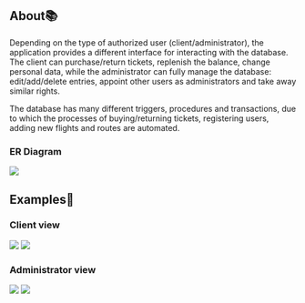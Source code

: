 ## About:books:
Depending on the type of authorized user (client/administrator), the application provides a different interface for interacting with the database. 
The client can purchase/return tickets, replenish the balance, change personal data, while the administrator can fully manage the database: 
edit/add/delete entries, appoint other users as administrators and take away similar rights.

The database has many different triggers, procedures and transactions, due to which the processes of buying/returning tickets, registering users, 
adding new flights and routes are automated.

### ER Diagram
<img src="https://user-images.githubusercontent.com/78639838/177050151-23e24622-7214-44f5-b5e0-80e90799213a.png"/>

## Examples:eyes:
### Client view
<img src="https://user-images.githubusercontent.com/78639838/177048131-bad5c885-36fb-4119-beb6-ac92059cb75f.png"/>
<img src="https://user-images.githubusercontent.com/78639838/177048148-f58301a1-165f-4e3c-9b7e-20404db5588f.png"/>

### Administrator view
<img src="https://user-images.githubusercontent.com/78639838/177048165-9bb32aea-38d2-42d7-942e-5d95fb7d01b6.png"/>
<img src="https://user-images.githubusercontent.com/78639838/177048182-87d0f6ee-a03e-4216-ab17-c2353cea5886.png"/>
